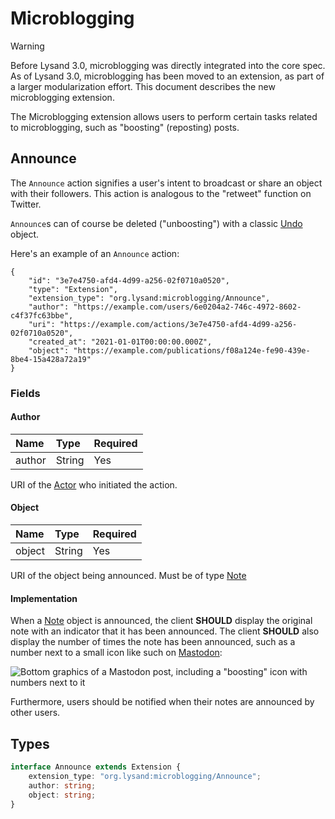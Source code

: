 # Microblogging

> [!WARNING]
>
> Before Lysand 3.0, microblogging was directly integrated into the core spec. As of Lysand 3.0, microblogging has been moved to an extension, as part of a larger modularization effort. This document describes the new microblogging extension.

The Microblogging extension allows users to perform certain tasks related to microblogging, such as "boosting" (reposting) posts.

## Announce

The `Announce` action signifies a user's intent to broadcast or share an object with their followers. This action is analogous to the "retweet" function on Twitter.


`Announce`s can of course be deleted ("unboosting") with a classic [Undo](../objects/undo) object.

Here's an example of an `Announce` action:

```json5
{
    "id": "3e7e4750-afd4-4d99-a256-02f0710a0520",
    "type": "Extension",
    "extension_type": "org.lysand:microblogging/Announce",
    "author": "https://example.com/users/6e0204a2-746c-4972-8602-c4f37fc63bbe",
    "uri": "https://example.com/actions/3e7e4750-afd4-4d99-a256-02f0710a0520",
    "created_at": "2021-01-01T00:00:00.000Z",
    "object": "https://example.com/publications/f08a124e-fe90-439e-8be4-15a428a72a19"
}
```

### Fields

#### Author

| Name   | Type   | Required |
| :----- | :----- | :------- |
| author | String | Yes      |

URI of the [Actor](./actors) who initiated the action.

#### Object

| Name   | Type   | Required |
| :----- | :----- | :------- |
| object | String | Yes      |

URI of the object being announced. Must be of type [Note](./note)

#### Implementation

When a [Note](../objects/note) object is announced, the client **SHOULD** display the original note with an indicator that it has been announced. The client **SHOULD** also display the number of times the note has been announced, such as a number next to a small icon like such on [Mastodon](https://joinmastodon.org/):

![Bottom graphics of a Mastodon post, including a "boosting" icon with numbers next to it](/assets/boosting.png)

Furthermore, users should be notified when their notes are announced by other users.


## Types

```typescript
interface Announce extends Extension {
    extension_type: "org.lysand:microblogging/Announce";
    author: string;
    object: string;
}
```

